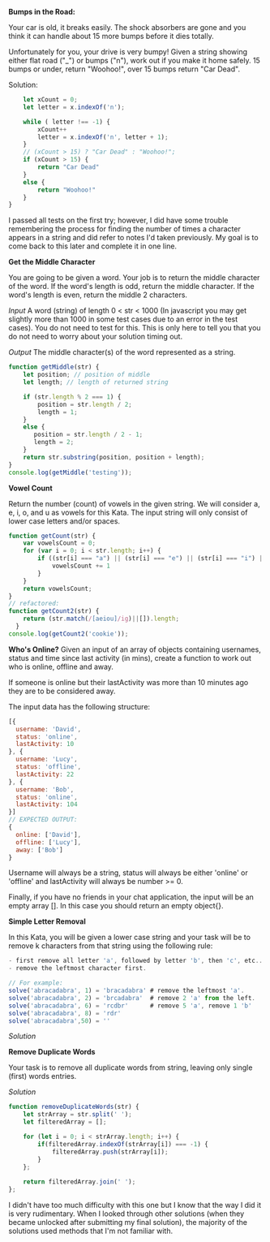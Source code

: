 **Bumps in the Road:**

Your car is old, it breaks easily. The shock absorbers are gone and you think it can handle about 15 more bumps before it dies totally.

Unfortunately for you, your drive is very bumpy! Given a string showing either flat road ("_") or bumps ("n"), work out if you make it home safely. 15 bumps or under, return "Woohoo!", over 15 bumps return "Car Dead".

Solution:
``` javascript
    let xCount = 0;
    let letter = x.indexOf('n');

    while ( letter !== -1) {
        xCount++
        letter = x.indexOf('n', letter + 1);
    }
    // (xCount > 15) ? "Car Dead" : "Woohoo!";
    if (xCount > 15) {
        return "Car Dead"
    }
    else {
        return "Woohoo!"
    }
}
```

I passed all tests on the first try; however, I did have some trouble remembering the process for finding the number of times a character appears in a string and did refer to notes I'd taken previously. My goal is to come back to this later and complete it in one line.



**Get the Middle Character**

You are going to be given a word. Your job is to return the middle character of the word. If the word's length is odd, return the middle character. If the word's length is even, return the middle 2 characters.

_Input_
A word (string) of length 0 < str < 1000 (In javascript you may get slightly more than 1000 in some test cases due to an error in the test cases). You do not need to test for this. This is only here to tell you that you do not need to worry about your solution timing out.

_Output_
The middle character(s) of the word represented as a string.

``` javascript
function getMiddle(str) {
    let position; // position of middle
    let length; // length of returned string

    if (str.length % 2 === 1) {
        position = str.length / 2;
        length = 1;
    }
    else {
       position = str.length / 2 - 1;
       length = 2;
    }
    return str.substring(position, position + length);
}
console.log(getMiddle('testing'));
```


**Vowel Count**

Return the number (count) of vowels in the given string.
We will consider a, e, i, o, and u as vowels for this Kata.
The input string will only consist of lower case letters and/or spaces.

```javascript
function getCount(str) {
    var vowelsCount = 0;
    for (var i = 0; i < str.length; i++) {
        if ((str[i] === "a") || (str[i] === "e") || (str[i] === "i") || (str[i] === "o") || (str[i] === "u")) {
            vowelsCount += 1
        }
    }
    return vowelsCount;
}
// refactored: 
function getCount2(str) {
    return (str.match(/[aeiou]/ig)||[]).length;
  }
console.log(getCount2('cookie'));
```

**Who's Online?**
Given an input of an array of objects containing usernames, status and time since last activity (in mins), create a function to work out who is online, offline and away.

If someone is online but their lastActivity was more than 10 minutes ago they are to be considered away.

The input data has the following structure:

```javascript
[{
  username: 'David',
  status: 'online',
  lastActivity: 10
}, {
  username: 'Lucy', 
  status: 'offline',
  lastActivity: 22
}, {
  username: 'Bob', 
  status: 'online',
  lastActivity: 104
}]
// EXPECTED OUTPUT:
{
  online: ['David'],
  offline: ['Lucy'],
  away: ['Bob']
}
```
Username will always be a string, status will always be either 'online' or 'offline' and lastActivity will always be number >= 0.

Finally, if you have no friends in your chat application, the input will be an empty array []. In this case you should return an empty object{}.




**Simple Letter Removal**

In this Kata, you will be given a lower case string and your task will be to remove k characters from that string using the following rule:

```js
- first remove all letter 'a', followed by letter 'b', then 'c', etc...
- remove the leftmost character first.

// For example: 
solve('abracadabra', 1) = 'bracadabra' # remove the leftmost 'a'.
solve('abracadabra', 2) = 'brcadabra'  # remove 2 'a' from the left.
solve('abracadabra', 6) = 'rcdbr'      # remove 5 'a', remove 1 'b' 
solve('abracadabra', 8) = 'rdr'
solve('abracadabra',50) = ''
```

*Solution*






**Remove Duplicate Words**

Your task is to remove all duplicate words from string, leaving only single (first) words entries.

*Solution*
```js
function removeDuplicateWords(str) {
    let strArray = str.split(' ');
    let filteredArray = [];

    for (let i = 0; i < strArray.length; i++) {
        if(filteredArray.indexOf(strArray[i]) === -1) {
            filteredArray.push(strArray[i]);
        }
    };
   
    return filteredArray.join(' ');
};
``` 

I didn't have too much difficulty with this one but I know that the way I did it is very rudimentary. When I looked through other solutions (when they became unlocked after submitting my final solution), the majority of the solutions used methods that I'm not familiar with. 

